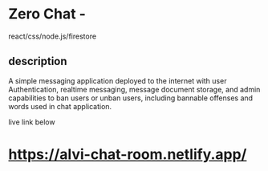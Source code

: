 # Zero Chat - 

react/css/node.js/firestore

## description

A simple messaging application deployed to the internet with user Authentication, realtime messaging, message document storage, and admin capabilities to ban users or unban users, including bannable offenses and words used in chat application.


live link below 

# https://alvi-chat-room.netlify.app/






